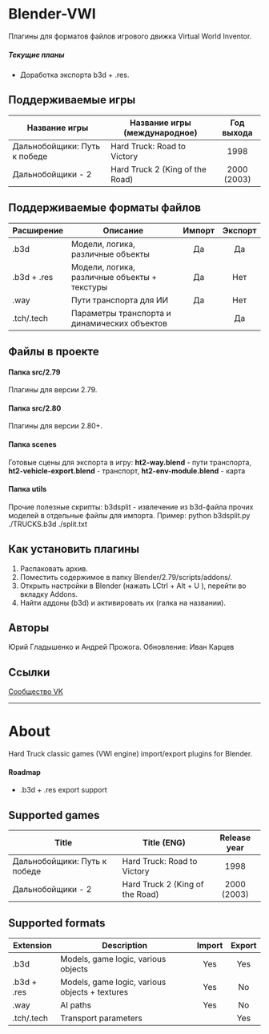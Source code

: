 # Blender-VWI
Плагины для форматов файлов игрового движка Virtual World Inventor.
##### Текущие планы
* Доработка экспорта b3d + .res.

## Поддерживаемые игры
| Название игры | Название игры (международное) | Год выхода |
|-----------|-----------------------|:----------:|
| Дальнобойщики: Путь к победе | Hard Truck: Road to Victory | 1998 |
| Дальнобойщики - 2 | Hard Truck 2 (King of the Road) | 2000 (2003)

## Поддерживаемые форматы файлов
| Расширение | Описание           | Импорт | Экспорт |
|-----------|-----------------------|:----------:|:----------:|
| .b3d | Модели, логика, различные объекты   | Да   | Да  |
| .b3d + .res  | Модели, логика, различные объекты + текстуры   | Да   | Нет  |
| .way  | Пути транспорта для ИИ   | Да   | Нет  |
| .tch/.tech  | Параметры транспорта и динамических объектов   |      | Да  |

## Файлы в проекте

#### Папка **src/2.79**

Плагины для версии 2.79.

#### Папка **src/2.80**

Плагины для версии 2.80+.
#### Папка **scenes**

Готовые сцены для экспорта в игру: **ht2-way.blend** - пути транспорта, **ht2-vehicle-export.blend** - транспорт, **ht2-env-module.blend** - карта

#### Папка **utils**

Прочие полезные скрипты:
b3dsplit - извлечение из b3d-файла прочих моделей в отдельные файлы для импорта.
Пример: python b3dsplit.py ./TRUCKS.b3d ./split.txt

## Как установить плагины
1. Распаковать архив.
2. Поместить содержимое в папку Blender/2.79/scripts/addons/.
3. Открыть настройки в Blender (нажать LCtrl + Alt + U ), перейти во вкладку Addons.
4. Найти аддоны (b3d) и активировать их (галка на названии).

## Авторы
Юрий Гладышенко и Андрей Прожога.
Обновление: Иван Карцев


## Ссылки
[Сообщество VK](https://vk.com/rnr_mods)

***

# About

Hard Truck classic games (VWI engine) import/export plugins for Blender.

#### Roadmap
* .b3d + .res export support

## Supported games
| Title | Title (ENG) | Release year |
|-----------|-----------------------|:----------:|
| Дальнобойщики: Путь к победе | Hard Truck: Road to Victory | 1998 |
| Дальнобойщики - 2 | Hard Truck 2 (King of the Road) | 2000 (2003)

## Supported formats

| Extension | Description           | Import | Export |
|-----------|-----------------------|:----------:|:----------:|
| .b3d  | Models, game logic, various objects   | Yes   | Yes  |
| .b3d + .res  | Models, game logic, various objects + textures   | Yes   | No  |
| .way  | AI paths   | Yes  | No  |
| .tch/.tech  | Transport parameters |      | Yes |